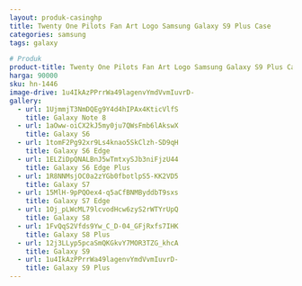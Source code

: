 ```yaml
---
layout: produk-casinghp
title: Twenty One Pilots Fan Art Logo Samsung Galaxy S9 Plus Case
categories: samsung
tags: galaxy

# Produk
product-title: Twenty One Pilots Fan Art Logo Samsung Galaxy S9 Plus Case
harga: 90000
sku: hn-1446
image-drive: 1u4IkAzPPrrWa49lagenvYmdVvmIuvrD-
gallery:
  - url: 1UjmmjT3NmDQEg9Y4d4hIPAx4KticVlfS
    title: Galaxy Note 8
  - url: 1aOww-oiCX2kJ5my0ju7QWsFmb6lAkswX
    title: Galaxy S6
  - url: 1tomF2Pg92xr9Ls4knao5SkClzh-SD9qH
    title: Galaxy S6 Edge
  - url: 1ELZiDpQNALBnJ5wTmtxySJb3niFjzU44
    title: Galaxy S6 Edge Plus
  - url: 1R8NNMsjOC0a2zYGb0fbotlpS5-KK2VD5
    title: Galaxy S7
  - url: 15MlH-9pPQOex4-q5aCfBNMByddbT9sxs
    title: Galaxy S7 Edge
  - url: 1Oj_pLWcML79lcvodHcw6zyS2rWTYrUpQ
    title: Galaxy S8
  - url: 1FvQqS2Vfds9Yw_C_D-04_GFjRxfs7IHK
    title: Galaxy S8 Plus
  - url: 12j3LLyp5pcaSmQKGkvY7MOR3TZG_khcA
    title: Galaxy S9
  - url: 1u4IkAzPPrrWa49lagenvYmdVvmIuvrD-
    title: Galaxy S9 Plus
---
```

